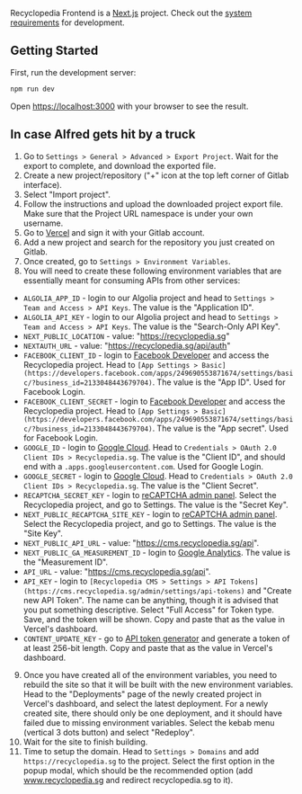 Recyclopedia Frontend is a [Next.js](https://nextjs.org/) project. Check out the [system requirements](https://nextjs.org/docs/getting-started/installation) for development.

## Getting Started

First, run the development server:

```bash
npm run dev
```

Open [https://localhost:3000](https://localhost:3000) with your browser to see the result.

## In case Alfred gets hit by a truck

1. Go to `Settings > General > Advanced > Export Project`. Wait for the export to complete, and download the exported file.
2. Create a new project/repository ("+" icon at the top left corner of Gitlab interface).
3. Select "Import project".
4. Follow the instructions and upload the downloaded project export file. Make sure that the Project URL namespace is under your own username.
5. Go to [Vercel](https://vercel.com/) and sign it with your Gitlab account.
6. Add a new project and search for the repository you just created on Gitlab.
7. Once created, go to `Settings > Environment Variables`.
8. You will need to create these following environment variables that are essentially meant for consuming APIs from other services:

- `ALGOLIA_APP_ID` - login to our Algolia project and head to `Settings > Team and Access > API Keys`. The value is the "Application ID".
- `ALGOLIA_API_KEY` - login to our Algolia project and head to `Settings > Team and Access > API Keys`. The value is the "Search-Only API Key".
- `NEXT_PUBLIC_LOCATION` - value: "https://recyclopedia.sg"
- `NEXTAUTH_URL` - value: "https://recyclopedia.sg/api/auth"
- `FACEBOOK_CLIENT_ID` - login to [Facebook Developer](https://developer.facebook.com) and access the Recyclopedia project. Head to `[App Settings > Basic](https://developers.facebook.com/apps/249690553871674/settings/basic/?business_id=2133048443679704)`. The value is the "App ID". Used for Facebook Login.
- `FACEBOOK_CLIENT_SECRET` - login to [Facebook Developer](https://developer.facebook.com) and access the Recyclopedia project. Head to `[App Settings > Basic](https://developers.facebook.com/apps/249690553871674/settings/basic/?business_id=2133048443679704)`. The value is the "App secret". Used for Facebook Login.
- `GOOGLE_ID` - login to [Google Cloud](https://console.cloud.google.com/apis/credentials?project=recyclopedia-366701). Head to `Credentials > OAuth 2.0 Client IDs > Recyclopedia.sg`. The value is the "Client ID", and should end with a `.apps.googleusercontent.com`. Used for Google Login.
- `GOOGLE_SECRET` - login to [Google Cloud](https://console.cloud.google.com/apis/credentials?project=recyclopedia-366701). Head to `Credentials > OAuth 2.0 Client IDs > Recyclopedia.sg`. The value is the "Client Secret".
- `RECAPTCHA_SECRET_KEY` - login to [reCAPTCHA admin panel](https://www.google.com/recaptcha/admin/). Select the Recyclopedia project, and go to Settings. The value is the "Secret Key".
- `NEXT_PUBLIC_RECAPTCHA_SITE_KEY` - login to [reCAPTCHA admin panel](https://www.google.com/recaptcha/admin/). Select the Recyclopedia project, and go to Settings. The value is the "Site Key".
- `NEXT_PUBLIC_API_URL` - value: "https://cms.recyclopedia.sg/api".
- `NEXT_PUBLIC_GA_MEASUREMENT_ID` - login to [Google Analytics](https://analytics.google.com/analytics/web/#/a245628113p337393474/admin/streams/table/4150385524). The value is the "Measurement ID".
- `API_URL` - value: "https://cms.recyclopedia.sg/api".
- `API_KEY` - login to `[Recyclopedia CMS > Settings > API Tokens](https://cms.recyclopedia.sg/admin/settings/api-tokens)` and "Create new API Token". The name can be anything, though it is advised that you put something descriptive. Select "Full Access" for Token type. Save, and the token will be shown. Copy and paste that as the value in Vercel's dashboard.
- `CONTENT_UPDATE_KEY` - go to [API token generator](https://generate-random.org/api-token-generator?count=1&length=256&type=mixed-numbers-symbols&prefix=) and generate a token of at least 256-bit length. Copy and paste that as the value in Vercel's dashboard.

9. Once you have created all of the environment variables, you need to rebuild the site so that it will be built with the new environment variables. Head to the "Deployments" page of the newly created project in Vercel's dashboard, and select the latest deployment. For a newly created site, there should only be one deployment, and it should have failed due to missing environment variables. Select the kebab menu (vertical 3 dots button) and select "Redeploy".
10. Wait for the site to finish building.
11. Time to setup the domain. Head to `Settings > Domains` and add `https://recyclopedia.sg` to the project. Select the first option in the popup modal, which should be the recommended option (add www.recyclopedia.sg and redirect recyclopedia.sg to it).
